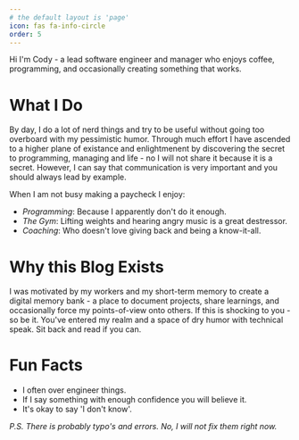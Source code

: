```yaml
---
# the default layout is 'page'
icon: fas fa-info-circle
order: 5
---
```


Hi I'm Cody - a lead software engineer and manager who enjoys coffee, programming, and occasionally creating something that works.

# What I Do

By day, I do a lot of nerd things and try to be useful without going too overboard with my pessimistic humor. Through much effort I have ascended to a higher plane of existance and enlightmenent by discovering the secret to programming, managing and life - no I will not share it because it is a secret. However, I can say that communication is very important and you should always lead by example.

When I am not busy making a paycheck I enjoy:

* *Programming*: Because I apparently don't do it enough.
* *The Gym*: Lifting weights and hearing angry music is a great destressor.
* *Coaching*: Who doesn't love giving back and being a know-it-all.

# Why this Blog Exists

I was motivated by my workers and my short-term memory to create a digital memory bank - a place to document projects, share learnings, and occasionally force my points-of-view onto others. If this is shocking to you - so be it. You've entered my realm and a space of dry humor with technical speak. Sit back and read if you can.

# Fun Facts

* I often over engineer things.
* If I say something with enough confidence you will believe it.
* It's okay to say 'I don't know'.

_P.S. There is probably typo's and errors. No, I will not fix them right now._
